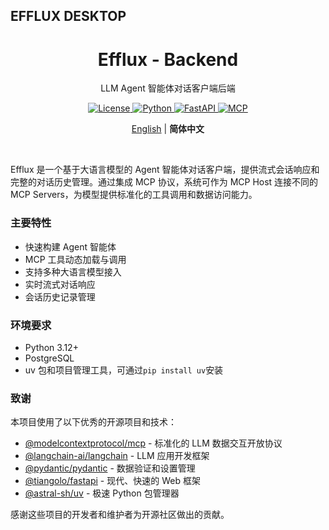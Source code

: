 ## EFFLUX DESKTOP


<div align="center">
    <h1>Efflux - Backend</h1>
    <p>LLM Agent 智能体对话客户端后端</p>
    <p>
        <a href="LICENSE">
            <img src="https://img.shields.io/badge/License-MIT-green.svg" alt="License">
        </a>
        <a href="https://www.python.org/downloads/">
            <img src="https://img.shields.io/badge/Python-3.12+-blue.svg" alt="Python">
        </a>
        <a href="https://fastapi.tiangolo.com/">
            <img src="https://img.shields.io/badge/FastAPI-0.115.6+-brightgreen.svg" alt="FastAPI">
        </a>
        <a href="https://modelcontextprotocol.io/">
            <img src="https://img.shields.io/badge/MCP-1.1.1-coral.svg" alt="MCP">
        </a>
    </p>
    <p>
        <a href="./README.md">English</a> | <b>简体中文</b>
    </p>
    <br/>
</div>


Efflux 是一个基于大语言模型的 Agent 智能体对话客户端，提供流式会话响应和完整的对话历史管理。通过集成 MCP 协议，系统可作为 MCP Host 连接不同的 MCP Servers，为模型提供标准化的工具调用和数据访问能力。





### 主要特性
- 快速构建 Agent 智能体
- MCP 工具动态加载与调用
- 支持多种大语言模型接入
- 实时流式对话响应
- 会话历史记录管理


### 环境要求
- Python 3.12+
- PostgreSQL
- uv 包和项目管理工具，可通过`pip install uv`安装




### 致谢

本项目使用了以下优秀的开源项目和技术：

- [@modelcontextprotocol/mcp](https://modelcontextprotocol.io) - 标准化的 LLM 数据交互开放协议
- [@langchain-ai/langchain](https://github.com/langchain-ai/langchain) - LLM 应用开发框架
- [@pydantic/pydantic](https://github.com/pydantic/pydantic) - 数据验证和设置管理
- [@tiangolo/fastapi](https://github.com/tiangolo/fastapi) - 现代、快速的 Web 框架
- [@astral-sh/uv](https://github.com/astral-sh/uv) - 极速 Python 包管理器

感谢这些项目的开发者和维护者为开源社区做出的贡献。


